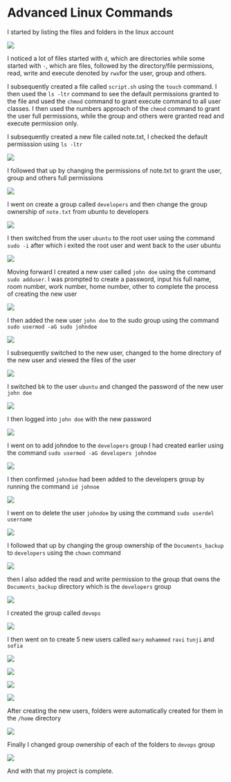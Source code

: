 # Advanced Linux Commands

I started by listing the files and folders in the linux account 

![](./Img/1.list-files.png)

I noticed a lot of files started with `d`, which are directories while some started with `-`, which are files, followed by the directory/file permissions, read, write and execute denoted by `rwx`for the user, group and others.

I subsequently created a file called `script.sh` using the `touch` command. I then used the `ls -ltr` command to see the default permissions granted to the file and used the `chmod` command to grant execute command to all user classes. I then used the numbers approach of the `chmod` command to grant the user full permissions, while the group and others were granted read and execute permission only.

I subsequently created a new file called note.txt, I checked the default permisssion using `ls -ltr`

![](./Img/2.create-file-change-permissions.png)

I followed that up by changing the permissions of note.txt to grant the user, group and others full permissions

![](./Img/3.change-permissions-note-txt.png)

I went on create a group called `developers` and then change the group ownership of `note.txt` from ubuntu to developers

![](./Img/4.chnge-ownership-note-txt.png)

I then switched from the user `ubuntu` to the root user using the command `sudo -i` after which i exited the root user and went back to the user ubuntu

![](./Img/5.su-root-and-back.png)

Moving forward I created a new user called `john doe` using the command `sudo adduser`. I was prompted to create a password, input his full name, room number, work number, home number, other to complete the process of creating the new user

![](./Img/6.created-new-user.png)

I then added the new user `john doe` to the sudo group using the command `sudo usermod -aG sudo johndoe` 

![](./Img/7.added-user-to-sudo-group.png)

I subsequently switched to the new user, changed to the home directory of the new user and viewed the files of the user

![](./Img/8.switched-to-new-user.png)

I switched bk to the user `ubuntu` and changed the password of the new user `john doe`

![](./Img/9.changed-passwd-of-new-user.png)

I then logged into `john doe` with the new password

![](./Img/10.logged-in-with-new-passwd.png)

I went on to add johndoe to the `developers` group I had created earlier using the command `sudo usermod -aG developers johndoe`

![](./Img/11.create-and-add-user-to-group.png)

I then confirmed `johndoe` had been added to the developers group by running the command `id johnoe` 

![](./Img/12.gid-johndoe.png)

I went on to delete the user `johndoe` by using the command `sudo userdel username` 

![](./Img/13.deleted-user.png)

I followed that up by changing the group ownership of the `Documents_backup` to `developers` using the `chown` command

![](./Img/14.changed-group-ownership-of-directory.png)

then I also added the read and write permission to the group that owns the `Documents_backup` directory which is the `developers` group

![](./Img/15.added-read-and-write-permission-to-the-grp-of-a-directory.png)


I created the group called `devops` 

![](./Img/20.created-group-devops.png)

I then went on to create 5 new users called `mary` `mohammed` `ravi` `tunji` and `sofia`

![](./Img/16.created-user-mohmmed.png)

![](./Img/17.created-user-ravi.png)

![](./Img/18.created-user-tunji.png)

![](./Img/19.created-user-sofia.png)

After creating the new users, folders were automatically created for them in the `/home` directory

![](./Img/21.created-folder-for-new-users.png)

Finally I changed group ownership of each of the folders to `devops` group

![](./Img/22.changed-group-ownership-of-user-folders.png)

And with that my project is complete.